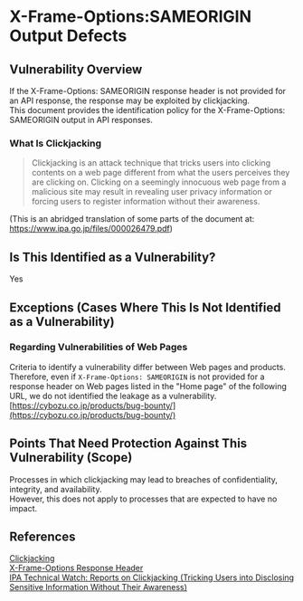 X-Frame-Options:SAMEORIGIN Output Defects
====
## Vulnerability Overview
If the X-Frame-Options: SAMEORIGIN response header is not provided for an API response, the response may be exploited by clickjacking.  
This document provides the identification policy for the X-Frame-Options: SAMEORIGIN output in API responses.

### What Is Clickjacking
> Clickjacking is an attack technique that tricks users into clicking contents on a web page different from what the users perceives they are clicking on. Clicking on a seemingly innocuous web page from a malicious site may result in revealing user privacy information or forcing users to register information without their awareness.

(This is an abridged translation of some parts of the document at: https://www.ipa.go.jp/files/000026479.pdf)

## Is This Identified as a Vulnerability?
Yes

## Exceptions (Cases Where This Is Not Identified as a Vulnerability)
### Regarding Vulnerabilities of Web Pages
Criteria to identify a vulnerability differ between Web pages and products.  
Therefore, even if `X-Frame-Options: SAMEORIGIN` is not provided for a response header on Web pages listed in the "Home page" of the following URL, we do not identified the leakage as a vulnerability.  
[https://cybozu.co.jp/products/bug-bounty/](https://cybozu.co.jp/products/bug-bounty/)
## Points That Need Protection Against This Vulnerability (Scope)
Processes in which clickjacking may lead to breaches of confidentiality, integrity, and availability.  
However, this does not apply to processes that are expected to have no impact.

## References
[Clickjacking](https://www.owasp.org/index.php/Clickjacking)  
[X-Frame-Options Response Header](https://developer.mozilla.org/ja/docs/Web/HTTP/X-Frame-Options)  
[IPA Technical Watch: Reports on Clickjacking (Tricking Users into Disclosing Sensitive Information Without Their Awareness)](https://www.ipa.go.jp/about/technicalwatch/20130326.html)
